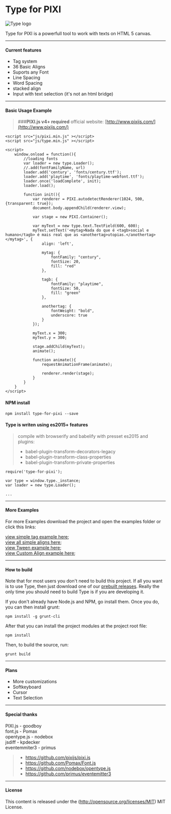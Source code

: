 Type for PIXI
===================

![Type logo](http://www.studiokori.com.br/Type_logo.png)

Type for PIXI is a powerfull tool to work with texts on HTML 5 canvas.


-------------

#### Current features


- Tag system
- 36 Basic Aligns
- Suports any Font
- Line Spacing
- Word Spacing
- stacked align
- Input with text selection (it's not an html bridge)

-------------

#### Basic Usage Example

> ###**PIXI.js v4+ required**
> official website: [http://www.pixijs.com/](http://www.pixijs.com/)

```
<script src="js/pixi.min.js" ></script>
<script src="js/type.min.js" ></script>
```

```
<script>
	window.onload = function(){
		//loading fonts
		var loader = new type.Loader();
		//.add(fontFamilyName, url)
		loader.add('century', 'fonts/century.ttf');
		loader.add('playtime', 'fonts/playtime-webfont.ttf');
		loader.once('loadComplete', init);
		loader.load();

		function init(){
			var renderer = PIXI.autodetectRenderer(1024, 500, {transparent: true});
			document.body.appendChild(renderer.view);

			var stage = new PIXI.Container();

			var myText = new type.text.TextField(600, 600);
            myText.setText('<mytag>Nada do que é <tagb>social e humano</tagb> é mais real que as <anothertag>utopias.</anothertag></mytag>', {
                align: 'left',

                mytag: {
                    fontFamily: "century",
                    fontSize: 20,
                    fill: "red"
                },

                tagb: {
                    fontFamily: "playtime",
                    fontSize: 50,
                    fill: "green"
                },

                anothertag: {
                    fontWeight: "bold",
                    underscore: true
                }
            });

			myText.x = 300;
			myText.y = 300;

			stage.addChild(myText);
			animate();

			function animate(){
				requestAnimationFrame(animate);

				renderer.render(stage);
			}
		}
	}
</script>
```
#### NPM install

```
npm install type-for-pixi --save
```

#### Type is writen using es2015+ features

> compile with browserify and babelify with presset es2015 and plugins:
> - babel-plugin-transform-decorators-legacy
> - babel-plugin-transform-class-properties
> - babel-plugin-transform-private-properties

```
require('type-for-pixi');

var type = window.type._instance;
var loader = new type.Loader();

...
```

-------------

#### More Examples

For more Examples download the project and open the examples folder or click this links:  


[view simple tag example here](http://www.studiokori.com.br/typeExample/example1/);  
[view all simple aligns here](http://www.studiokori.com.br/typeExample/example2/);  
[view Tween example here](http://www.studiokori.com.br/typeExample/example3/);  
[view Custom Align example here](http://www.studiokori.com.br/typeExample/example4);  


-------------

#### How to build

Note that for most users you don't need to build this project. If all you want is to use Type, then
just download one of our [prebuilt releases](https://gitlab.com/lab_de_ideias/Type/tree/master/bin). Really
the only time you should need to build Type is if you are developing it.

If you don't already have Node.js and NPM, go install them. Once you do, you can then install grunt:

    npm install -g grunt-cli

After that you can install the project modules at the project root file:

    npm install

Then, to build the source, run:

    grunt build

-------------

#### Plans

- More customizations
- Softkeyboard
- Cursor
- Text Selection

-------------

#### Special thanks

PIXI.js - goodboy  
font.js - Pomax  
opentype.js - nodebox  
jsdiff - kpdecker  
eventemmiter3 - primus  

> - https://github.com/pixijs/pixi.js
> - https://github.com/Pomax/Font.js
> - https://github.com/nodebox/opentype.js
> - https://github.com/primus/eventemitter3

-------------

#### License

This content is released under the (http://opensource.org/licenses/MIT) MIT License.
